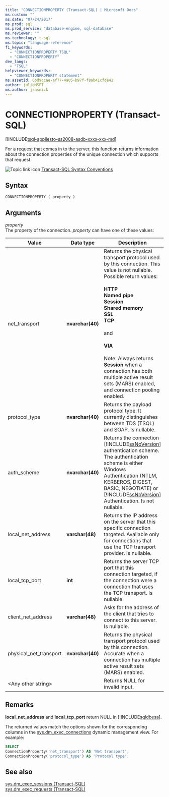 ```yaml
---
title: "CONNECTIONPROPERTY (Transact-SQL) | Microsoft Docs"
ms.custom: ""
ms.date: "07/24/2017"
ms.prod: sql
ms.prod_service: "database-engine, sql-database"
ms.reviewer: ""
ms.technology: t-sql
ms.topic: "language-reference"
f1_keywords: 
  - "CONNECTIONPROPERTY_TSQL"
  - "CONNECTIONPROPERTY"
dev_langs: 
  - "TSQL"
helpviewer_keywords: 
  - "CONNECTIONPROPERTY statement"
ms.assetid: 6bd9ccae-af77-4a05-b97f-f8ab41cfde42
author: julieMSFT
ms.author: jrasnick
---
```

# CONNECTIONPROPERTY (Transact-SQL)
[!INCLUDE[tsql-appliesto-ss2008-asdb-xxxx-xxx-md](../../includes/tsql-appliesto-ss2008-asdb-xxxx-xxx-md.md)]

For a request that comes in to the server, this function returns information about the connection properties of the unique connection which supports that request.
  
![Topic link icon](../../database-engine/configure-windows/media/topic-link.gif "Topic link icon") [Transact-SQL Syntax Conventions](../../t-sql/language-elements/transact-sql-syntax-conventions-transact-sql.md)
  
## Syntax  
  
```sql
CONNECTIONPROPERTY ( property )  
```  
  
## Arguments  
*property*  
The property of the connection. *property* can have one of these values:
  
|Value|Data type|Description|  
|---|---|---|
|net_transport|**nvarchar(40)**|Returns the physical transport protocol used by this connection. This value is not nullable. Possible return values:<br /><br /> **HTTP**<br /> **Named pipe**<br /> **Session**<br /> **Shared memory**<br /> **SSL**<br /> **TCP**<br /><br /> and<br /><br /> **VIA**<br /><br /> Note: Always returns **Session** when a connection has both multiple active result sets (MARS) enabled, and connection pooling enabled.|  
|protocol_type|**nvarchar(40)**|Returns the payload protocol type. It currently distinguishes between TDS (TSQL) and SOAP. Is nullable.|  
|auth_scheme|**nvarchar(40)**|Returns the connection [!INCLUDE[ssNoVersion](../../includes/ssnoversion-md.md)] authentication scheme. The authentication scheme is either Windows Authentication (NTLM, KERBEROS, DIGEST, BASIC, NEGOTIATE) or [!INCLUDE[ssNoVersion](../../includes/ssnoversion-md.md)] Authentication. Is not nullable.|  
|local_net_address|**varchar(48)**|Returns the IP address on the server that this specific connection targeted. Available only for connections that use the TCP transport provider. Is nullable.|  
|local_tcp_port|**int**|Returns the server TCP port that this connection targeted, if the connection were a connection that uses the TCP transport. Is nullable.|  
|client_net_address|**varchar(48)**|Asks for the address of the client that tries to connect to this server. Is nullable.|  
|physical_net_transport|**nvarchar(40)**|Returns the physical transport protocol used by this connection. Accurate when a connection has multiple active result sets (MARS) enabled.|  
|\<Any other string>||Returns NULL for invalid input.|  
  
## Remarks  
**local_net_address** and **local_tcp_port** return NULL in [!INCLUDE[sqldbesa](../../includes/sqldbesa-md.md)].
  
The returned values match the options shown for the corresponding columns in the [sys.dm_exec_connections](../../relational-databases/system-dynamic-management-views/sys-dm-exec-connections-transact-sql.md) dynamic management view. For example:
  
```sql
SELECT   
ConnectionProperty('net_transport') AS 'Net transport',   
ConnectionProperty('protocol_type') AS 'Protocol type';  
```  
  
## See also
[sys.dm_exec_sessions &#40;Transact-SQL&#41;](../../relational-databases/system-dynamic-management-views/sys-dm-exec-sessions-transact-sql.md)  
[sys.dm_exec_requests &#40;Transact-SQL&#41;](../../relational-databases/system-dynamic-management-views/sys-dm-exec-requests-transact-sql.md)
  
  
